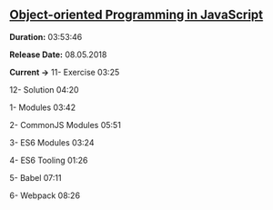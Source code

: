 
## [Object-oriented Programming in JavaScript](https://coursehunter.net/course/obektno-orientirovannoe-programmirovanie-v-javascript)

**Duration:** 03:53:46

**Release Date:** 08.05.2018

**Current ->** 11- Exercise
03:25

12- Solution
04:20

1- Modules
03:42

2- CommonJS Modules
05:51

3- ES6 Modules
03:24

4- ES6 Tooling
01:26

5- Babel
07:11

6- Webpack
08:26
